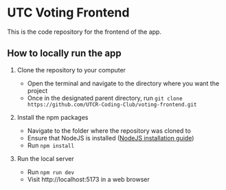 # UTC Voting Frontend

This is the code repository for the frontend of the app.

## How to locally run the app

1. Clone the repository to your computer

    - Open the terminal and navigate to the directory where you want the project
    - Once in the designated parent directory, run `git clone https://github.com/UTCR-Coding-Club/voting-frontend.git`

2. Install the npm packages

    - Navigate to the folder where the repository was cloned to
    - Ensure that NodeJS is installed ([NodeJS installation guide](https://www.youtube.com/watch?v=4FAtFwKVhn0))
    - Run `npm install`

3. Run the local server
    - Run `npm run dev`
    - Visit http://localhost:5173 in a web browser
